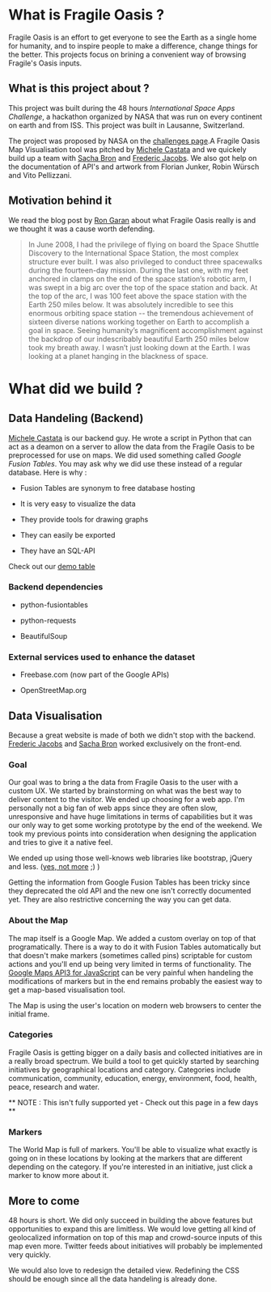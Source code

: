# What is Fragile Oasis ?

Fragile Oasis is an effort to get everyone to see the Earth as a single home for humanity, and to inspire people to make a difference, change things for the better. This projects focus on brining a convenient way of browsing Fragile's Oasis inputs.

## What is this project about ?

This project was built during the 48 hours *International Space Apps Challenge*, a hackathon organized by NASA that was run on every continent on earth and from ISS. This project was built in Lausanne, Switzerland.

The project was proposed by NASA on the [challenges page](http://spaceappschallenge.org/challenges/).A Fragile Oasis Map Visualisation tool was pitched by [Michele Castata](http://twitter.com/#!/pirroh) and we quickely build up a team with [Sacha Bron](http://twitter.com/Binary_Brain) and [Frederic Jacobs](http://twitter.com/FredericJacobs). We also got help on the documentation of API's and artwork from Florian Junker, Robin Würsch and Vito Pellizzani.

## Motivation behind it

We read the blog post by [Ron Garan](http://en.wikipedia.org/wiki/Ronald_J._Garan,_Jr.) about what Fragile Oasis really is and we thought it was a cause worth defending.

>In June 2008, I had the privilege of flying on board the Space Shuttle Discovery to the International Space Station, the most complex structure ever built. I was also privileged to conduct three spacewalks during the fourteen-day mission.
During the last one, with my feet anchored in clamps on the end of the space station’s robotic arm, I was swept in a big arc over the top of the space station and back. 
At the top of the arc, I was 100 feet above the space station with the Earth 250 miles below. It was absolutely incredible to see this enormous orbiting space station --  the tremendous achievement of sixteen diverse nations working together on Earth to accomplish a goal in space. Seeing humanity’s magnificent accomplishment against the backdrop of our indescribably beautiful Earth 250 miles below took my breath away. I wasn’t just looking down at the Earth.  I was looking at a planet hanging in the blackness of space.

# What did we build ?

## Data Handeling (Backend)

[Michele Castata](http://twitter.com/#!/pirroh) is our backend guy. He wrote a script in Python that can act as a deamon on a server to allow the data from the Fragile Oasis to be preprocessed for use on maps. We did used something called *Google Fusion Tables*. You may ask why we did use these instead of a regular database. 
Here is why :

- Fusion Tables are synonym to free database hosting

- It is very easy to visualize the data

- They provide tools for drawing graphs

- They can easily be exported

- They have an SQL-API

Check out our [demo table](http://www.google.com/fusiontables/DataSource?docid=1gFh_V4C0GoIL0NmqJaSYOvmwMWrNl1MyvhYOUmg)

### Backend dependencies

- python-fusiontables

- python-requests

- BeautifulSoup

### External services used to enhance the dataset

- Freebase.com (now part of the Google APIs)

- OpenStreetMap.org

## Data Visualisation

Because a great website is made of both we didn't stop with the backend. [Frederic Jacobs](http://www.fredericjacobs.com) and [Sacha Bron](http://twitter.com/Binary_Brain) worked exclusively on the front-end.

### Goal 

Our goal was to bring a the data from Fragile Oasis to the user with a custom UX. We started by brainstorming on what was the best way to deliver content to the visitor. We ended up choosing for a web app. I'm personally not a big fan of web apps since they are often slow, unresponsive and have huge limitations in terms of capabilities but it was our only way to get some working prototype by the end of the weekend. We took my previous points into consideration when designing the application and tries to give it a native feel.

We ended up using those well-knows web libraries like bootstrap, jQuery and less. ([yes, not more](http://morecss.org/) ;) )

Getting the information from Google Fusion Tables has been tricky since they deprecated the old API and the new one isn't correctly documented yet. They are also restrictive concerning the way you can get data. 

### About the Map

The map itself is a Google Map. We added a custom overlay on top of that programatically. There is a way to do it with Fusion Tables automatically but that doesn't make markers (sometimes called pins) scriptable for custom actions and you'll end up being very limited in terms of functionality. The [Google Maps API3 for JavaScript](http://developers.google.com/maps/documentation/javascript/) can be very painful when handeling the modifications of markers but in the end remains probably the easiest way to get a map-based visualisation tool.

The Map is using the user's location on modern web browsers to center the initial frame.

### Categories

Fragile Oasis is getting bigger on a daily basis and collected initiatives are in a really broad spectrum. We build a tool to get quickly started by searching initiatives by geographical locations and category.
Categories include communication, community, education, energy, environment, food, health, peace, research and water.

** NOTE : This isn't fully supported yet - Check out this page in a few days **

### Markers 

The World Map is full of markers. You'll be able to visualize what exactly is going on in these locations by looking at the markers that are different depending on the category. 
If you're interested in an initiative, just click a marker to know more about it.

## More to come 

48 hours is short. We did only succeed in building the above features but opportunities to expand this are limitless. We would love getting all kind of geolocalized information on top of this map and crowd-source inputs of this map even more.
Twitter feeds about initiatives will probably be implemented very quickly. 

We would also love to redesign the detailed view. Redefining the CSS should be enough since all the data handeling is already done.